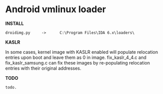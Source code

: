 Android vmlinux loader
======================
	
**INSTALL**

	droidimg.py		->		C:\Program Files\IDA 6.x\loaders\

**KASLR**

In some cases, kernel image with KASLR enabled will populate relocation entries upon boot and leave them as 0 in image. fix_kaslr_4_4.c and fix_kaslr_samsung.c can fix these images by re-populating relocation entries with their original addresses.

**TODO**

	todo.